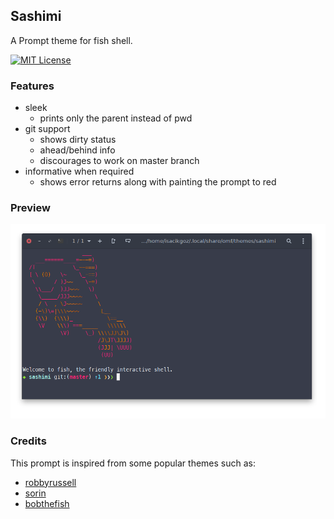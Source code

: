 ## Sashimi

A Prompt theme for fish shell.

[![MIT License](https://img.shields.io/badge/license-MIT-brightgreen.svg)](/LICENSE)

### Features
- sleek
  - prints only the parent instead of pwd
- git support
  - shows dirty status
  - ahead/behind info
  - discourages to work on master branch
- informative when required
  - shows error returns along with painting the prompt to red

### Preview
![screenshot](images/preview.png)

### Credits
This prompt is inspired from some popular themes such as:
- [robbyrussell](https://github.com/robbyrussell/oh-my-zsh/blob/master/themes/robbyrussell.zsh-theme)
- [sorin](https://github.com/fish-shell/fish-shell/tree/master/share/tools/web_config/sample_prompts)
- [bobthefish](https://github.com/oh-my-fish/theme-bobthefish)

